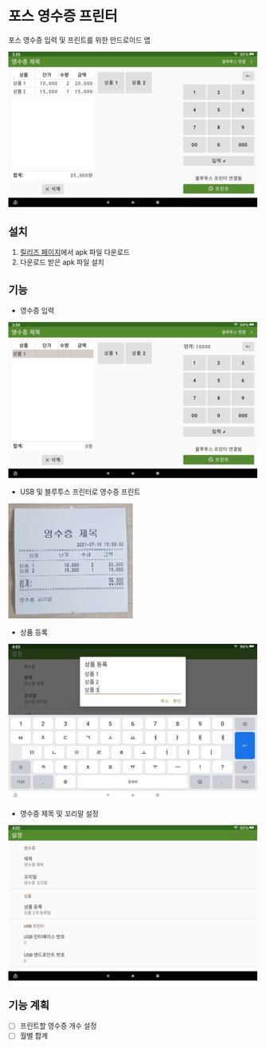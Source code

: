 # 포스 영수증 프린터

포스 영수증 입력 및 프린트를 위한 안드로이드 앱

<img alt="Ttile screenshot" src="/images/Screenshot_20210710-155948.png" width="500">


## 설치

1. [릴리즈 페이지](https://github.com/kjh618/pos-receipt-printer/releases)에서 apk 파일 다운로드
2. 다운로드 받은 apk 파일 설치


## 기능

* 영수증 입력
<img alt="Make receipt" src="/images/Screenshot_20210710-155903.png" width="500">

* USB 및 블루투스 프린터로 영수증 프린트
<img alt="Printed receipt" src="/images/20210710_160109.jpg" width="250">

* 상품 등록
<img alt="Add product" src="/images/Screenshot_20210710-160355.png" width="500">

* 영수증 제목 및 꼬리말 설정
<img alt="Settings" src="/images/Screenshot_20210710-160202.png" width="500">


## 기능 계획

* [ ] 프린트할 영수증 개수 설정
* [ ] 월별 합계
